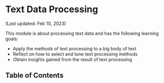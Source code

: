 # Text Data Processing

(Last updated: Feb 10, 2023)

This module is about processing text data and has the following learning goals:

- Apply the methods of text processing to a big body of text
- Reflect on how to select and tune text processing methods
- Obtain insights gained from the result of text processing

## Table of Contents

```{tableofcontents}
```
